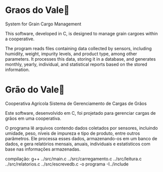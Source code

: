# Graos do Vale🌱
System for Grain Cargo Management

This software, developed in C, is designed to manage grain cargoes within a cooperative.

The program reads files containing data collected by sensors, including humidity, weight, impurity levels, and product type, among other parameters.
It processes this data, storing it in a database, and generates monthly, yearly, individual, and statistical reports based on the stored information.

# Grão do Vale🌱
Cooperativa Agrícola
Sistema de Gerenciamento de Cargas de Grãos

Este software, desenvolvido em C, foi projetado para gerenciar cargas de grãos em uma cooperativa.

O programa lê arquivos contendo dados coletados por sensores, incluindo umidade, peso, níveis de impureza e tipo de produto, entre outros parâmetros.
Ele processa esses dados, armazenando-os em um banco de dados, e gera relatórios mensais, anuais, individuais e estatísticos com base nas informações armazenadas.

compilação: g++ ../src/main.c ../src/carregamento.c ../src/leitura.c ../src/relatorios.c ../src/escrevedb.c -o programa -I../include